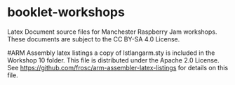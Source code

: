 # booklet-workshops
Latex Document source files for Manchester Raspberry Jam workshops. These documents are subject to the CC BY-SA 4.0 License.

#ARM Assembly latex listings
a copy of lstlangarm.sty is included in the Workshop 10 folder. This file is distributed under the Apache 2.0 License. See https://github.com/frosc/arm-assembler-latex-listings for details on this file.
